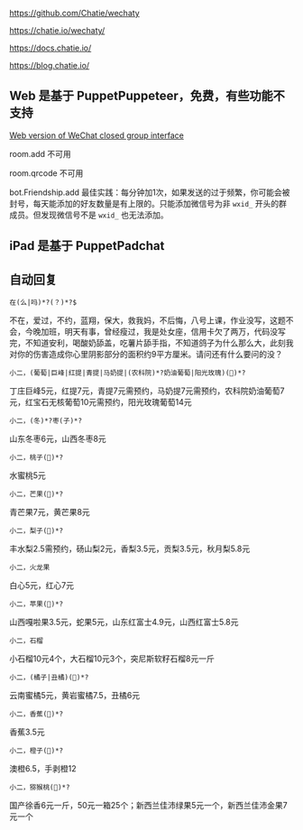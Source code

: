 https://github.com/Chatie/wechaty

https://chatie.io/wechaty/

https://docs.chatie.io/

https://blog.chatie.io/

## Web	是基于 PuppetPuppeteer，免费，有些功能不支持

[Web version of WeChat closed group interface​](https://github.com/Chatie/wechaty/issues/1441)

room.add 不可用

room.qrcode 不可用

bot.Friendship.add 最佳实践：每分钟加1次，如果发送的过于频繁，你可能会被封号，每天能添加的好友数量是有上限的。只能添加微信号为非 `wxid_` 开头的群成员。但发现微信号不是 `wxid_` 也无法添加。

## iPad 是基于 PuppetPadchat

## 自动回复

`在(么|吗)*?(？)*?$`

不在，爱过，不约，蓝翔，保大，救我妈，不后悔，八号上课，作业没写，这题不会，今晚加班，明天有事，曾经瘦过，我是处女座，信用卡欠了两万，代码没写完，不知道安利，喝酸奶舔盖，吃薯片舔手指，不知道鸽子为什么那么大，此刻我对你的伤害造成你心里阴影部分的面积约9平方厘米。请问还有什么要问的没？

`小二，(葡萄|巨峰|红提|青提|马奶提|(农科院)*?奶油葡萄|阳光玫瑰)(🍇)*?`

丁庄巨峰5元，红提7元，青提7元需预约，马奶提7元需预约，农科院奶油葡萄7元，红宝石无核葡萄10元需预约，阳光玫瑰葡萄14元

`小二，(冬)*?枣(子)*?`

山东冬枣6元，山西冬枣8元

`小二，桃子(🍑)*?`

水蜜桃5元

`小二，芒果(🥭)*?`

青芒果7元，黄芒果8元

`小二，梨子(🍐)*?`

丰水梨2.5需预约，砀山梨2元，香梨3.5元，贡梨3.5元，秋月梨5.8元

`小二，火龙果`

白心5元，红心7元

`小二，苹果(🍎)*?`

山西嘎啦果3.5元，蛇果5元，山东红富士4.9元，山西红富士5.8元

`小二，石榴`

小石榴10元4个，大石榴10元3个，突尼斯软籽石榴8元一斤

`小二，(橘子|丑橘)(🍊)*?`

云南蜜橘5元，黄岩蜜橘7.5，丑橘6元

`小二，香蕉(🍌)*?`

香蕉3.5元

`小二，橙子(🍊)*?`

澳橙6.5，手剥橙12

`小二，猕猴桃(🥝)*?`

国产徐香6元一斤，50元一箱25个；新西兰佳沛绿果5元一个，新西兰佳沛金果7元一个
